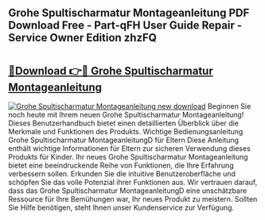 ## Grohe Spultischarmatur Montageanleitung PDF Download Free - Part-qFH User Guide Repair - Service Owner Edition zhzFQ

# <h2><a href="http://df74mug.blite.top/?on=Grohe+Spultischarmatur+Montageanleitung">🔗Download 👉🔴 Grohe Spultischarmatur Montageanleitung</a></h2>

[![Grohe Spultischarmatur Montageanleitung new download](https://i.imgur.com/lujVjoI.png)](http://df74mug.blite.top/?on=Grohe+Spultischarmatur+Montageanleitung)
Beginnen Sie noch heute mit Ihrem neuen Grohe Spultischarmatur Montageanleitung! Dieses Benutzerhandbuch bietet einen detaillierten Überblick über die Merkmale und Funktionen des Produkts. Wichtige Bedienungsanleitung Grohe Spultischarmatur MontageanleitungD für Eltern Diese Anleitung enthält wichtige Informationen für Eltern zur sicheren Verwendung dieses Produkts für Kinder. Ihr neues Grohe Spultischarmatur Montageanleitung bietet eine beeindruckende Reihe von Funktionen, die Ihre Erfahrung verbessern sollen. Erkunden Sie die intuitive Benutzeroberfläche und schöpfen Sie das volle Potenzial ihrer Funktionen aus. Wir vertrauen darauf, dass das Grohe Spultischarmatur MontageanleitungD eine unschätzbare Ressource für Ihre Bemühungen war, Ihr neues Produkt zu meistern. Sollten Sie Hilfe benötigen, steht Ihnen unser Kundenservice zur Verfügung.
